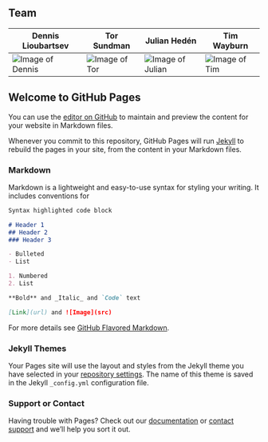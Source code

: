 ## Team

Dennis Lioubartsev | Tor Sundman | Julian Hedén | Tim Wayburn
------------ | -------------|------------ | -------------
![Image of Dennis](https://github.com/pjheden/DDS-project/images/dennis.jpg) | ![Image of Tor](https://github.com/pjheden/DDS-project/images/tor.jpg) | ![Image of Julian](https://github.com/pjheden/DDS-project/images/julian.jpg) | ![Image of Tim](https://github.com/pjheden/DDS-project/images/tim.jpg)

## Welcome to GitHub Pages

You can use the [editor on GitHub](https://github.com/pjheden/DDS-project/edit/master/index.md) to maintain and preview the content for your website in Markdown files.

Whenever you commit to this repository, GitHub Pages will run [Jekyll](https://jekyllrb.com/) to rebuild the pages in your site, from the content in your Markdown files.

### Markdown

Markdown is a lightweight and easy-to-use syntax for styling your writing. It includes conventions for

```markdown
Syntax highlighted code block

# Header 1
## Header 2
### Header 3

- Bulleted
- List

1. Numbered
2. List

**Bold** and _Italic_ and `Code` text

[Link](url) and ![Image](src)
```

For more details see [GitHub Flavored Markdown](https://guides.github.com/features/mastering-markdown/).

### Jekyll Themes

Your Pages site will use the layout and styles from the Jekyll theme you have selected in your [repository settings](https://github.com/pjheden/DDS-project/settings). The name of this theme is saved in the Jekyll `_config.yml` configuration file.

### Support or Contact

Having trouble with Pages? Check out our [documentation](https://help.github.com/categories/github-pages-basics/) or [contact support](https://github.com/contact) and we’ll help you sort it out.
